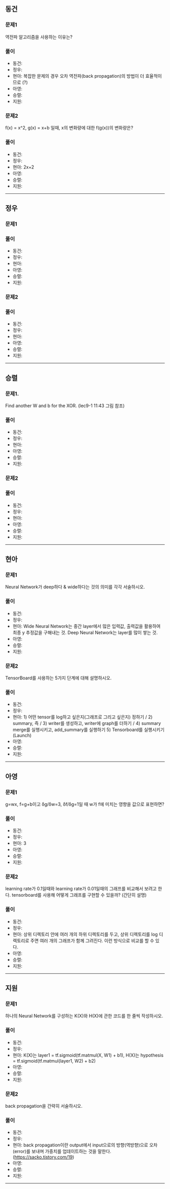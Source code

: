## 동건

### 문제1
역전파 알고리즘을 사용하는 이유는?

### 풀이
- 동건: 
- 정우: 
- 현아: 복잡한 문제의 경우 오차 역전파(back propagation)의 방법이 더 효율적이므로 (?)
- 아영:
- 승렬:
- 지원:

### 문제2
f(x) = x^2, g(x) = x+b 일때, x의 변화량에 대한 f(g(x))의 변화량은?

### 풀이
- 동건:
- 정우: 
- 현아: 2x+2
- 아영:
- 승렬:
- 지원:
---
## 정우

### 문제1

### 풀이
- 동건: 
- 정우: 
- 현아: 
- 아영:
- 승렬: 
- 지원:

### 문제2

### 풀이
- 동건:
- 정우: 
- 현아:
- 아영:
- 승렬:
- 지원:
---

## 승렬

### 문제1. 
Find another W and b for the XOR. (lec9-1 11:43 그림 참조)

### 풀이
- 동건: 
- 정우: 
- 현아: 
- 아영:
- 승렬: 
- 지원:

### 문제2

### 풀이
- 동건:
- 정우: 
- 현아:
- 아영:
- 승렬:
- 지원:
---

## 현아

### 문제1
Neural Network가 deep하다 & wide하다는 것의 의미를 각각 서술하시오.

### 풀이
- 동건: 
- 정우: 
- 현아: Wide Neural Network는 중간 layer에서 많은 입력값, 출력값을 활용하여 최종 y 추정값을 구해내는 것. Deep Neural Network는 layer를 많이 쌓는 것.
- 아영:
- 승렬: 
- 지원:

### 문제2
TensorBoard를 사용하는 5가지 단계에 대해 설명하시오.

### 풀이
- 동건:
- 정우: 
- 현아: 1) 어떤 tensor를 log하고 싶은지(그래프로 그리고 싶은지) 정하기 / 2) summary, 즉 / 3) writer를 생성하고, writer에 graph를 더하기 / 4) summary merge를 실행시키고, add_summary를 실행하기 5) Tensorboard를 실행시키기(Launch)
- 아영:
- 승렬:
- 지원:
---

## 아영

### 문제1
g=wx, f=g+b이고 δg/δw=3, δf/δg=1일 때 w가 f에 미치는 영향을 값으로 표현하면?

### 풀이
- 동건: 
- 정우: 
- 현아: 3
- 아영:
- 승렬: 
- 지원:

### 문제2
learning rate가 0.1일때와 learning rate가 0.01일때의 그래프를 비교해서 보려고 한다. tensorboard를 사용해 어떻게 그래프를 구현할 수 있을까? (간단히 설명)

### 풀이
- 동건:
- 정우: 
- 현아: 상위 디렉토리 안에 여러 개의 하위 디렉토리를 두고, 상위 디렉토리를 log 디렉토리로 주면 여러 개의 그래프가 함께 그려진다. 이런 방식으로 비교를 할 수 있다.
- 아영:
- 승렬:
- 지원:
---

## 지원

### 문제1
하나의 Neural Network를 구성하는 K(X)와 H(X)에 관한 코드를 한 줄씩 작성하시오.

### 풀이
- 동건: 
- 정우: 
- 현아: K(X)는 layer1 = tf.sigmoid(tf.matmul(X, W1) + b1), H(X)는 hypothesis = tf.sigmoid(tf.matmul(layer1, W2) + b2)
- 아영:
- 승렬: 
- 지원:

### 문제2
back propagation을 간략히 서술하시오.

### 풀이
- 동건:
- 정우: 
- 현아: back propagation이란 output에서 input으로의 방향(역방향)으로 오차(error)를 보내며 가중치를 업데이트하는 것을 말한다. (https://sacko.tistory.com/19)
- 아영:
- 승렬:
- 지원:
---
